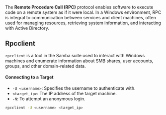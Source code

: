 The **Remote Procedure Call (RPC)** protocol enables software to execute code on a remote system as if it were local. In a Windows environment, RPC is integral to communication between services and client machines, often used for managing resources, retrieving system information, and interacting with Active Directory.

## Rpcclient
`rpcclient` is a tool in the Samba suite used to interact with Windows machines and enumerate information about SMB shares, user accounts, groups, and other domain-related data. 

#### Connecting to a Target

- `-U <username>`: Specifies the username to authenticate with.
- `<target_ip>`: The IP address of the target machine.
- `-N`: To attempt an anonymous login.
```bash
rpcclient -U <username> <target_ip>
```